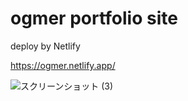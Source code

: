 # ogmer portfolio site

deploy by Netlify

https://ogmer.netlify.app/

![スクリーンショット (3)](https://user-images.githubusercontent.com/52206772/104537558-877d1180-565d-11eb-995d-44c5a5a8ed3d.png)
